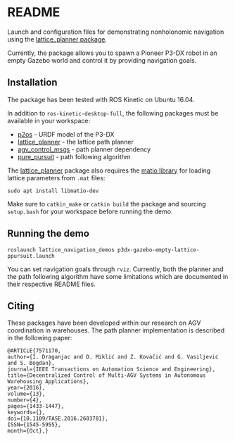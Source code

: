 # README #

Launch and configuration files for demonstrating nonholonomic navigation using the [lattice_planner package](https://github.com/larics/lattice_planner.git).

Currently, the package allows you to spawn a Pioneer P3-DX robot in an empty Gazebo world and control it by providing navigation goals.

## Installation ##

The package has been tested with ROS Kinetic on Ubuntu 16.04.

In addition to `ros-kinetic-desktop-full`, the following packages must be available in your workspace:

* [p2os](https://github.com/allenh1/p2os) - URDF model of the P3-DX
* [lattice_planner](https://github.com/larics/lattice_planner) - the lattice path planner
* [agv_control_msgs](https://github.com/larics/agv_control_msgs) - path planner dependency
* [pure_pursuit](https://github.com/larics/pure_pursuit) - path following algorithm

The [lattice_planner](https://github.com/larics/lattice_planner) package also requires the [matio library](https://sourceforge.net/projects/matio/) for loading lattice parameters from `.mat` files:
```
sudo apt install libmatio-dev
```

Make sure to `catkin_make` or `catkin build` the package and sourcing `setup.bash` for your workspace before running the demo.

## Running the demo ##

```
roslaunch lattice_navigation_demos p3dx-gazebo-empty-lattice-ppursuit.launch
```

You can set navigation goals through `rviz`. Currently, both the planner and the path following algorithm have some limitations which are documented in their respective README files.

## Citing ##

These packages have been developed within our research on AGV coordination in warehouses. The path planner implementation is described in the following paper:
```
@ARTICLE{7571170,
author={I. Draganjac and D. Miklić and Z. Kovačić and G. Vasiljević and S. Bogdan},
journal={IEEE Transactions on Automation Science and Engineering},
title={Decentralized Control of Multi-AGV Systems in Autonomous Warehousing Applications},
year={2016},
volume={13},
number={4},
pages={1433-1447},
keywords={},
doi={10.1109/TASE.2016.2603781},
ISSN={1545-5955},
month={Oct},}
```


